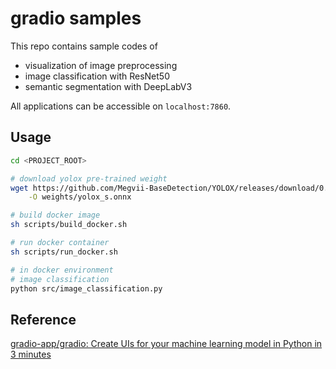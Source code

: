 # gradio samples

This repo contains sample codes of

* visualization of image preprocessing
* image classification with ResNet50
* semantic segmentation with DeepLabV3


All applications can be accessible on `localhost:7860`.

## Usage

```sh
cd <PROJECT_ROOT>

# download yolox pre-trained weight
wget https://github.com/Megvii-BaseDetection/YOLOX/releases/download/0.1.1rc0/yolox_s.onnx \
    -O weights/yolox_s.onnx

# build docker image
sh scripts/build_docker.sh

# run docker container
sh scripts/run_docker.sh

# in docker environment
# image classification
python src/image_classification.py
```

## Reference

[gradio-app/gradio: Create UIs for your machine learning model in Python in 3 minutes](https://github.com/gradio-app/gradio)
